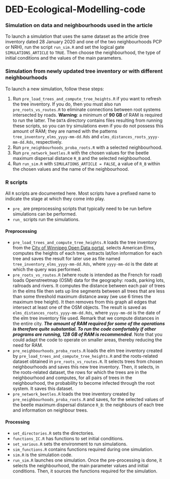 # DED-Ecological-Modelling-code

### Simulation on data and neighbourhoods used in the article
To launch a simulation that uses the same dataset as the article (tree inventory dated 28 January 2020 and one of the two neighbourhoods PCP or NRH), run the script `run_sim.R` and set the logical gate `SIMULATIONS_ARTICLE` to `TRUE`. Then choose the neighbourhood, the type of initial conditions and the values of the main parameters.

### Simulation from newly updated tree inventory or with different neighbourhoods
To launch a new simulation, follow these steps: 
1. Run `pre_load_trees_and_compute_tree_heights.R` if you want to refresh the tree inventory. If you do, then you must also run `pre_roots_vs_routes.R` to eliminate connections between root systems intersected by roads. **Warning**: a minimum of **90 GB** of RAM is required to run the latter. The `DATA` directory contains files resulting from running these scripts, so you can try simulations even if you do not possess this amount of RAM; they are named with the patterns `tree_inventory_elms_yyyy-mm-dd.Rds` and `elms_distances_roots_yyyy-mm-dd.Rds`, respectively.
3. Run `pre_neighbourhoods_proba_roots.R` with a selected neighbourhood.
4. Run `pre_network_beetles.R` with the chosen values for the beetle maximum dispersal distance `R_B` and the selected neighbourhood.
5. Run `run_sim.R` with `SIMULATIONS_ARTICLE = FALSE`, a value of `R_B` within the chosen values and the name of the neighbourhood.

### R scripts
All `R` scripts are documented here. Most scripts have a prefixed name to indicate the stage at which they come into play.

- `pre_` are preprocessing scripts that typically need to be run before simulations can be performed.
- `run_` scripts run the simulations.

#### Preprocessing 
- `pre_load_trees_and_compute_tree_heights.R` loads the tree inventory from the [City of Winnipeg Open Data portal](https://data.winnipeg.ca/), selects American Elms, computes the heights of each tree, extracts lat/lon information for each tree and saves the result for later use as file named `tree_inventory_elms_yyyy-mm-dd.Rds`, where `yyyy-mm-dd` is the date at which the query was performed.
- `pre_roots_vs_routes.R` (where route is intended as the French for road) loads Openstreetmap (OSM) data for the geography: roads, parking lots, railroads and rivers. It computes the distance between each pair of trees in the elms file then sets up line segments between all trees that are less than some threshold maximum distance away (we use 6 times the maximum tree height). It then removes from this graph all edges that intersect at least one of the OSM objects. The result is saved as `elms_distances_roots_yyyy-mm-dd.Rds`, where `yyyy-mm-dd` is the date of the elm tree inventory file used. Remark that we compute distances in the entire city. ***The amount of RAM required for some of the operations is therefore quite substantial. To run the code comfortably if other programs are running, 128 GB of RAM is recommended***. Note that you could adapt the code to operate on smaller areas, thereby reducing the need for RAM.
- `pre_neighbourhoods_proba_roots.R` loads the elm tree inventory created by `pre_load_trees_and_compute_tree_heights.R` and the roots-related dataset obtained in `pre_roots_vs_routes.R`. It selects trees from chosen neighbourhoods and saves this new tree inventory. Then, it selects, in the roots-related dataset, the rows for which the trees are in the neighbourhood and computes, for all pairs of trees in the neighbourhood, the probability to become infected through the root system. It saves this dataset.
- `pre_network_beetles.R` loads the tree inventory created by `pre_neighbourhoods_proba_roots.R` and saves, for the selected values of the beetle maximum dispersal distance `R_B`: the neighbours of each tree and information on neighbour trees.

#### Processing
- `set_directories.R` sets the directories.
- `functions_IC.R` has functions to set initial conditions.
- `set_various.R` sets the environment to run simulations.
- `sim_functions.R` contains functions required during one simulation.
- `sim.R` is the simulation code.
- `run_sim.R` launches one simulation. Once the pre-processing is done, it selects the neighbourhood, the main parameter values and initial conditions. Then, it sources the functions required for the simulation.
